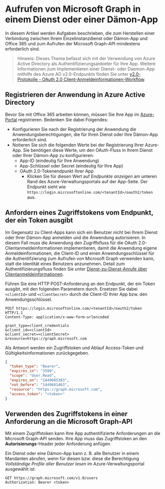 # <a name="call-microsoft-graph-in-a-service-or-daemon-app"></a>Aufrufen von Microsoft Graph in einem Dienst oder einer Dämon-App

In diesem Artikel werden Aufgaben beschrieben, die zum Herstellen einer Verbindung zwischen Ihrem Einzelinstanzdienst oder Dämon-App und Office 365 und zum Aufrufen der Microsoft Graph-API mindestens erforderlich sind.

> Hinweis: Dieses Thema befasst sich mit der Verwendung von Azure Active Directory als Authentifizierungsanbieter für Ihre App. Weitere Informationen zum Implementieren einer Dienst- oder Daemon-App mithilfe des Azure AD v2.0-Endpunkts finden Sie unter <a href="https://azure.microsoft.com/en-us/documentation/articles/active-directory-v2-protocols-oauth-client-creds/" target="_newtab">v2.0-Protokolle - OAuth 2.0 Client-Anmeldeinformationen-Workflow</a>.

## <a name="register-the-application-in-azure-active-directory"></a>Registrieren der Anwendung in Azure Active Directory

Bevor Sie mit Office 365 arbeiten können, müssen Sie Ihre App im [Azure-Portal](https://portal.azure.com) registrieren. Bedenken Sie dabei Folgendes:

- Konfigurieren Sie nach der Registrierung der Anwendung die Anwendungsberechtigungen, die für Ihren Dienst oder Ihre Dämon-App erforderlich sind.
- Notieren Sie sich die folgenden Werte bei der Registrierung Ihrer Azure-App. Sie benötigen diese Werte, um den OAuth-Fluss in Ihrem Dienst oder Ihrer Dämon-App zu konfigurieren:
    * App-ID (eindeutig für Ihre Anwendung)
    * App-Schlüssel oder Secret (eindeutig für Ihre App)
    * OAuth 2.0-Tokenendpunkt Ihrer App
      * Klicken Sie für diesen Wert auf *Endpunkte anzeigen* am unteren Rand des Azure-Verwaltungsportals auf der App-Seite. Der Endpunkt sieht wie `https://login.microsoftonline.com/<tenantId>/oauth2/token` aus.

## <a name="request-an-access-token-from-the-token-issuing-endpoint"></a>Anfordern eines Zugriffstokens vom Endpunkt, der ein Token ausgibt

Im Gegensatz zu Client-Apps kann sich ein Benutzer nicht bei Ihrem Dienst oder Ihrer Dämon-App anmelden und die Anwendung autorisieren. In diesem Fall muss die Anwendung den Zugriffsfluss für die OAuth 2.0-Clientanmeldeinformationen implementieren, damit die Anwendung eigene Anmeldeinformationen, die Client-ID und einen Anwendungsschlüssel für die Authentifzierung zum Aufrufen von Microsoft Graph verwenden kann, statt die Identität eines Benutzers anzunehmen. Detail zum Authentifizierungsfluss finden Sie unter [Dienst-zu-Dienst-Anrufe über Clientanmeldeinformationen](https://msdn.microsoft.com/en-us/library/azure/dn645543.aspx).

Führen Sie eine HTTP POST-Anforderung an den Endpunkt, der ein Token ausgibt, mit den folgenden Parametern durch. Ersetzen Sie dabei `<clientId>` und `<clientSecret>` durch die Client-ID Ihrer App bzw. den Anwendungsschlüssel.

```http
POST https://login.microsoftonline.com/<tenantId>/oauth2/token HTTP/1.1
Content-Type: application/x-www-form-urlencoded

grant_type=client_credentials
&client_id=<clientId>
&client_secret=<clientSecret>
&resource=https://graph.microsoft.com
```

Als Antwort werden ein Zugriffstoken und Ablauf Access-Token und Gültigkeitsinformationen zurückgegeben.

```json
{ 
  "token_type": "Bearer",
  "expires_in": "3599",
  "scope": "User.Read",
  "expires_on": "1449685363",
  "not_before": "1449681463",
  "resource": "https://graph.microsoft.com",
  "access_token": "<token>"
}
```

## <a name="use-the-access-token-in-a-request-to-the-microsoft-graph-api"></a>Verwenden des Zugriffstokens in einer Anforderung an die Microsoft Graph-API

Mit einem Zugriffstoken kann Ihre App authentifizierte Anforderungen an die Microsoft Graph-API senden. Ihre App muss das Zugriffstoken an den **Autorisierungs**-Header jeder Anforderung anfügen.

Ein Dienst oder eine Dämon-App kann z. B. alle Benutzer in einem Mandanten abrufen, wenn für diesen bzw. diese die Berechtigung *Vollständige Profile aller Benutzer lesen* im Azure-Verwaltungsportal ausgewählt ist. 

```http
GET https://graph.microsoft.com/v1.0/users
Authorization: Bearer <token>
```
